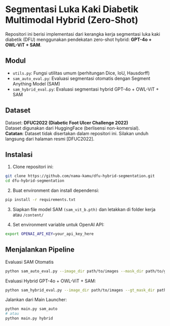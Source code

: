 # Segmentasi Luka Kaki Diabetik Multimodal Hybrid (Zero-Shot)

Repositori ini berisi implementasi dari kerangka kerja segmentasi luka kaki diabetik (DFU) menggunakan pendekatan zero-shot hybrid: **GPT-4o + OWL-ViT + SAM**.

## Modul
- `utils.py`: Fungsi utilitas umum (perhitungan Dice, IoU, Hausdorff)
- `sam_auto_eval.py`: Evaluasi segmentasi otomatis dengan Segment Anything Model (SAM)
- `sam_hybrid_eval.py`: Evaluasi segmentasi hybrid GPT-4o + OWL-ViT + SAM

## Dataset
Dataset: **DFUC2022 (Diabetic Foot Ulcer Challenge 2022)**  
Dataset digunakan dari HuggingFace (berlisensi non-komersial).  
**Catatan**: Dataset tidak disertakan dalam repositori ini. Silakan unduh langsung dari halaman resmi [DFUC2022].

## Instalasi

1. Clone repositori ini:

```bash
git clone https://github.com/nama-kamu/dfu-hybrid-segmentation.git
cd dfu-hybrid-segmentation
```

2. Buat environment dan install dependensi:

```bash
pip install -r requirements.txt
```

3. Siapkan file model SAM `(sam_vit_b.pth)` dan letakkan di folder kerja atau `/content/`

4. Set environment variable untuk OpenAI API:

```bash
export OPENAI_API_KEY=your_api_key_here
```

## Menjalankan Pipeline

Evaluasi SAM Otomatis
```bash
python sam_auto_eval.py --image_dir path/to/images --mask_dir path/to/ground_truths --output_csv hasil_sam.csv
```

Evaluasi Hybrid GPT-4o + OWL-ViT + SAM:
```bash
python sam_hybrid_eval.py --image_dir path/to/images --gt_mask_dir path/to/ground_truths --output_dir hasil_hybrid/
```

Jalankan dari Main Launcher:
```bash
python main.py sam_auto
# atau
python main.py hybrid
```

